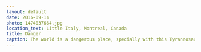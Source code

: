 ```yaml
---
layout: default
date: 2016-09-14
photo: 1474037664.jpg
location_text: Little Italy, Montreal, Canada
title: Danger
caption: The world is a dangerous place, specially with this Tyrannosaurus Rex running free in Montreal!
---
```

